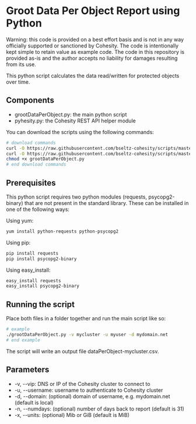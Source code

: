 # Groot Data Per Object Report using Python

Warning: this code is provided on a best effort basis and is not in any way officially supported or sanctioned by Cohesity. The code is intentionally kept simple to retain value as example code. The code in this repository is provided as-is and the author accepts no liability for damages resulting from its use.

This python script calculates the data read/written for protected objects over time.

## Components

* grootDataPerObject.py: the main python script
* pyhesity.py: the Cohesity REST API helper module

You can download the scripts using the following commands:

```bash
# download commands
curl -O https://raw.githubusercontent.com/bseltz-cohesity/scripts/master/groot/grootDataPerObject/grootDataPerObject.py
curl -O https://raw.githubusercontent.com/bseltz-cohesity/scripts/master/python/pyhesity.py
chmod +x grootDataPerObject.py
# end download commands
```

## Prerequisites

This python script requires two python modules (requests, psycopg2-binary) that are not present in the standard library. These can be installed in one of the following ways:

Using yum:

```bash
yum install python-requests python-psycopg2
```

Using pip:

```bash
pip install requests
pip install psycopg2-binary
```

Using easy_install:

```bash
easy_install requests
easy_install psycopg2-binary
```

## Running the script

Place both files in a folder together and run the main script like so:

```bash
# example
./grootDataPerObject.py -v mycluster -u myuser -d mydomain.net
# end example
```

The script will write an output file dataPerObject-mycluster.csv.

## Parameters

* -v, --vip: DNS or IP of the Cohesity cluster to connect to
* -u, --username: username to authenticate to Cohesity cluster
* -d, --domain: (optional) domain of username, e.g. mydomain.net (default is local)
* -n, --numdays: (optional) number of days back to report (default is 31)
* -x, --units: (optional) Mib or GiB (default is MiB)
